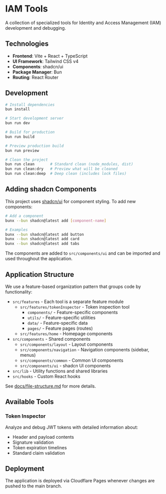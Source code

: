 # IAM Tools

A collection of specialized tools for Identity and Access Management (IAM) development and debugging.

## Technologies

- **Frontend**: Vite + React + TypeScript
- **UI Framework**: Tailwind CSS v4
- **Components**: shadcn/ui
- **Package Manager**: Bun
- **Routing**: React Router

## Development

```bash
# Install dependencies
bun install

# Start development server
bun run dev

# Build for production
bun run build

# Preview production build
bun run preview

# Clean the project
bun run clean       # Standard clean (node_modules, dist)
bun run clean:dry   # Preview what will be cleaned
bun run clean:deep  # Deep clean (includes lock files)
```

## Adding shadcn Components

This project uses [shadcn/ui](https://ui.shadcn.com/) for component styling. To add new components:

```bash
# Add a component
bunx --bun shadcn@latest add [component-name]

# Examples
bunx --bun shadcn@latest add button
bunx --bun shadcn@latest add card
bunx --bun shadcn@latest add tabs
```

The components are added to `src/components/ui` and can be imported and used throughout the application.

## Application Structure

We use a feature-based organization pattern that groups code by functionality:

- `src/features` - Each tool is a separate feature module
  - `src/features/tokenInspector` - Token inspection tool
    - `components/` - Feature-specific components
    - `utils/` - Feature-specific utilities
    - `data/` - Feature-specific data
    - `pages/` - Feature pages (routes)
  - `src/features/home` - Homepage components
- `src/components` - Shared components
  - `src/components/layout` - Layout components
  - `src/components/navigation` - Navigation components (sidebar, menus)
  - `src/components/common` - Common UI components
  - `src/components/ui` - shadcn UI components
- `src/lib` - Utility functions and shared libraries
- `src/hooks` - Custom React hooks

See [docs/file-structure.md](docs/file-structure.md) for more details.

## Available Tools

### Token Inspector

Analyze and debug JWT tokens with detailed information about:
- Header and payload contents
- Signature validation
- Token expiration timelines
- Standard claim validation

## Deployment

The application is deployed via Cloudflare Pages whenever changes are pushed to the main branch.
